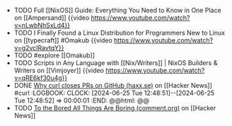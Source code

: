 - TODO Full [[NixOS]] Guide: Everything You Need to Know in One Place on [[Ampersand]]
  {{video https://www.youtube.com/watch?v=nLwbNhSxLd4}}
- TODO I Finally Found a Linux Distribution for Programmers New to Linux on [[typecraft]] #Omakub
  {{video https://www.youtube.com/watch?v=g2vcIRavtqY}}
- TODO #explore [[Omakub]]
- TODO Scripts in Any Language with [[Nix/Writers]] | NixOS Builders & Writers on [[Vimjoyer]]
  {{video https://www.youtube.com/watch?v=qRE6kf30u4g}}
- DONE [Why curl closes PRs on GitHub (haxx.se)](https://news.ycombinator.com/item?id=40644459) on [[Hacker News]] #curl
  :LOGBOOK:
  CLOCK: [2024-06-25 Tue 12:48:51]--[2024-06-25 Tue 12:48:52] =>  00:00:01
  :END:
  @@html: <img src="https://daniel.haxx.se/blog/wp-content/uploads/2024/06/image.png" alt="" class="article-cover" />@@
- TODO [To the Bored All Things Are Boring (comment.org)](https://news.ycombinator.com/item?id=40782657) on [[Hacker News]]